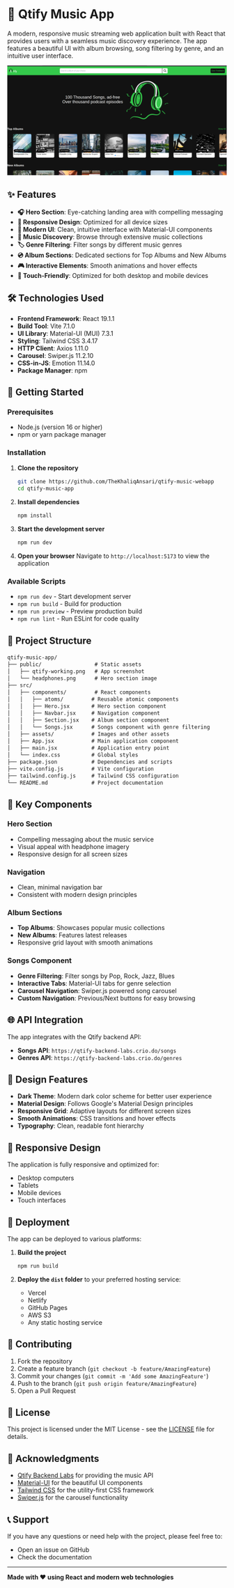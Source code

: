 # 🎵 Qtify Music App

A modern, responsive music streaming web application built with React that provides users with a seamless music discovery experience. The app features a beautiful UI with album browsing, song filtering by genre, and an intuitive user interface.

![Qtify Music App Screenshot](public/qtify-working.png)

## ✨ Features

- **🎧 Hero Section**: Eye-catching landing area with compelling messaging
- **📱 Responsive Design**: Optimized for all device sizes
- **🎨 Modern UI**: Clean, intuitive interface with Material-UI components
- **🎵 Music Discovery**: Browse through extensive music collections
- **🏷️ Genre Filtering**: Filter songs by different music genres
- **💿 Album Sections**: Dedicated sections for Top Albums and New Albums
- **🎮 Interactive Elements**: Smooth animations and hover effects
- **📱 Touch-Friendly**: Optimized for both desktop and mobile devices

## 🛠️ Technologies Used

- **Frontend Framework**: React 19.1.1
- **Build Tool**: Vite 7.1.0
- **UI Library**: Material-UI (MUI) 7.3.1
- **Styling**: Tailwind CSS 3.4.17
- **HTTP Client**: Axios 1.11.0
- **Carousel**: Swiper.js 11.2.10
- **CSS-in-JS**: Emotion 11.14.0
- **Package Manager**: npm

## 🚀 Getting Started

### Prerequisites

- Node.js (version 16 or higher)
- npm or yarn package manager

### Installation

1. **Clone the repository**
   ```bash
   git clone https://github.com/TheKhaliqAnsari/qtify-music-webapp
   cd qtify-music-app
   ```

2. **Install dependencies**
   ```bash
   npm install
   ```

3. **Start the development server**
   ```bash
   npm run dev
   ```

4. **Open your browser**
   Navigate to `http://localhost:5173` to view the application

### Available Scripts

- `npm run dev` - Start development server
- `npm run build` - Build for production
- `npm run preview` - Preview production build
- `npm run lint` - Run ESLint for code quality

## 📁 Project Structure

```
qtify-music-app/
├── public/                 # Static assets
│   ├── qtify-working.png   # App screenshot
│   └── headphones.png      # Hero section image
├── src/
│   ├── components/         # React components
│   │   ├── atoms/         # Reusable atomic components
│   │   ├── Hero.jsx       # Hero section component
│   │   ├── Navbar.jsx     # Navigation component
│   │   ├── Section.jsx    # Album section component
│   │   └── Songs.jsx      # Songs component with genre filtering
│   ├── assets/            # Images and other assets
│   ├── App.jsx            # Main application component
│   ├── main.jsx           # Application entry point
│   └── index.css          # Global styles
├── package.json           # Dependencies and scripts
├── vite.config.js         # Vite configuration
├── tailwind.config.js     # Tailwind CSS configuration
└── README.md              # Project documentation
```

## 🎯 Key Components

### Hero Section
- Compelling messaging about the music service
- Visual appeal with headphone imagery
- Responsive design for all screen sizes

### Navigation
- Clean, minimal navigation bar
- Consistent with modern design principles

### Album Sections
- **Top Albums**: Showcases popular music collections
- **New Albums**: Features latest releases
- Responsive grid layout with smooth animations

### Songs Component
- **Genre Filtering**: Filter songs by Pop, Rock, Jazz, Blues
- **Interactive Tabs**: Material-UI tabs for genre selection
- **Carousel Navigation**: Swiper.js powered song carousel
- **Custom Navigation**: Previous/Next buttons for easy browsing

## 🌐 API Integration

The app integrates with the Qtify backend API:

- **Songs API**: `https://qtify-backend-labs.crio.do/songs`
- **Genres API**: `https://qtify-backend-labs.crio.do/genres`

## 🎨 Design Features

- **Dark Theme**: Modern dark color scheme for better user experience
- **Material Design**: Follows Google's Material Design principles
- **Responsive Grid**: Adaptive layouts for different screen sizes
- **Smooth Animations**: CSS transitions and hover effects
- **Typography**: Clean, readable font hierarchy

## 📱 Responsive Design

The application is fully responsive and optimized for:
- Desktop computers
- Tablets
- Mobile devices
- Touch interfaces

## 🚀 Deployment

The app can be deployed to various platforms:

1. **Build the project**
   ```bash
   npm run build
   ```

2. **Deploy the `dist` folder** to your preferred hosting service:
   - Vercel
   - Netlify
   - GitHub Pages
   - AWS S3
   - Any static hosting service

## 🤝 Contributing

1. Fork the repository
2. Create a feature branch (`git checkout -b feature/AmazingFeature`)
3. Commit your changes (`git commit -m 'Add some AmazingFeature'`)
4. Push to the branch (`git push origin feature/AmazingFeature`)
5. Open a Pull Request

## 📄 License

This project is licensed under the MIT License - see the [LICENSE](LICENSE) file for details.

## 🙏 Acknowledgments

- [Qtify Backend Labs](https://qtify-backend-labs.crio.do/) for providing the music API
- [Material-UI](https://mui.com/) for the beautiful UI components
- [Tailwind CSS](https://tailwindcss.com/) for the utility-first CSS framework
- [Swiper.js](https://swiperjs.com/) for the carousel functionality

## 📞 Support

If you have any questions or need help with the project, please feel free to:
- Open an issue on GitHub
- Check the documentation

---

**Made with ❤️ using React and modern web technologies**
